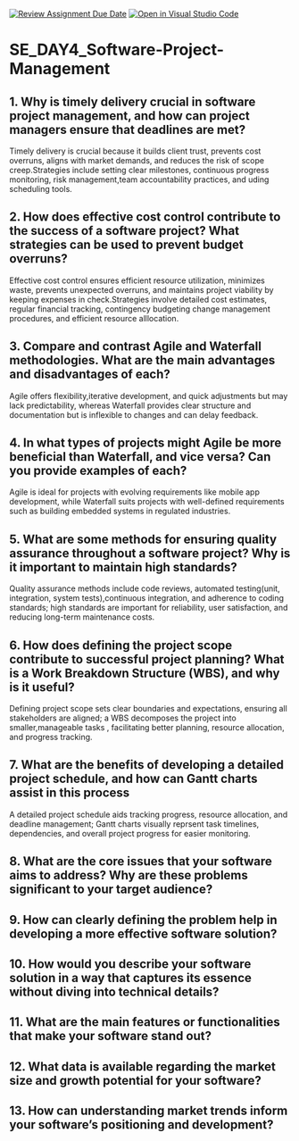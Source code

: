 [![Review Assignment Due Date](https://classroom.github.com/assets/deadline-readme-button-22041afd0340ce965d47ae6ef1cefeee28c7c493a6346c4f15d667ab976d596c.svg)](https://classroom.github.com/a/9pw6JKcu)
[![Open in Visual Studio Code](https://classroom.github.com/assets/open-in-vscode-2e0aaae1b6195c2367325f4f02e2d04e9abb55f0b24a779b69b11b9e10269abc.svg)](https://classroom.github.com/online_ide?assignment_repo_id=18422007&assignment_repo_type=AssignmentRepo)
# SE_DAY4_Software-Project-Management
## 1. Why is timely delivery crucial in software project management, and how can project managers ensure that deadlines are met?

  Timely delivery is crucial because it builds client trust, prevents cost overruns, aligns with market demands, and reduces 
  the risk of scope creep.Strategies include setting clear milestones, continuous progress monitoring, risk management,team
  accountability practices, and uding scheduling tools.
  
## 2. How does effective cost control contribute to the success of a software project? What strategies can be used to prevent budget overruns?

  Effective cost control ensures efficient resource utilization, minimizes waste, prevents unexpected overruns, and maintains project
  viability by keeping expenses in check.Strategies involve detailed cost estimates, regular financial tracking, contingency
  budgeting change management procedures, and efficient resource alllocation.
  
## 3. Compare and contrast Agile and Waterfall methodologies. What are the main advantages and disadvantages of each?

  Agile offers flexibility,iterative development, and quick adjustments but may lack predictability, whereas Waterfall
  provides clear structure and documentation but is inflexible to changes and  can delay feedback.
  
## 4. In what types of projects might Agile be more beneficial than Waterfall, and vice versa? Can you provide examples of each?

  Agile is ideal for projects with evolving requirements like mobile app development, while Waterfall suits projects with well-defined
  requirements such as building embedded systems in regulated industries.
  
## 5. What are some methods for ensuring quality assurance throughout a software project? Why is it important to maintain high standards?

  Quality assurance methods include code reviews, automated testing(unit, integration, system tests),continuous integration, and adherence
  to coding standards; high standards are important for reliability, user satisfaction, and reducing long-term maintenance costs.
  
## 6. How does defining the project scope contribute to successful project planning? What is a Work Breakdown Structure (WBS), and why is it useful?

  Defining project scope sets clear boundaries and expectations, ensuring all stakeholders are aligned; a WBS decomposes the project into
  smaller,manageable tasks  , facilitating better planning, resource allocation, and  progress tracking.
  
## 7. What are the benefits of developing a detailed project schedule, and how can Gantt charts assist in this process

  A detailed project schedule aids tracking progress, resource allocation, and deadline management; Gantt charts 
  visually reprsent task timelines, dependencies, and overall project progress for easier monitoring. 
  
## 8. What are the core issues that your software aims to address? Why are these problems significant to your target audience?
## 9. How can clearly defining the problem help in developing a more effective software solution?
## 10. How would you describe your software solution in a way that captures its essence without diving into technical details?
## 11. What are the main features or functionalities that make your software stand out?
## 12. What data is available regarding the market size and growth potential for your software?
## 13. How can understanding market trends inform your software’s positioning and development?
